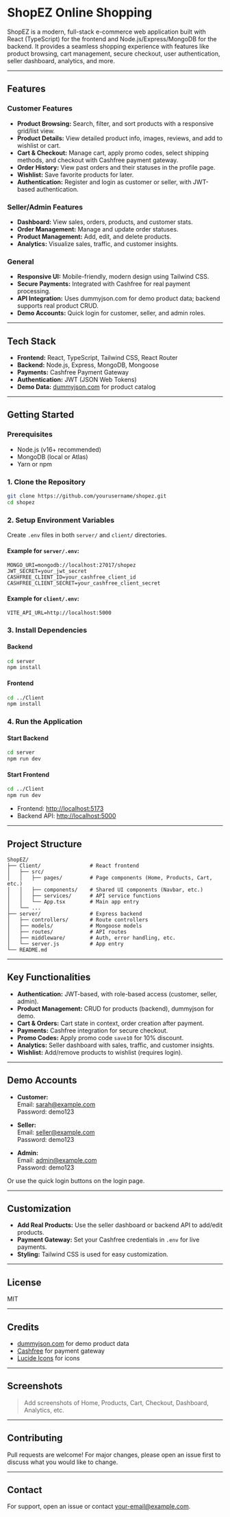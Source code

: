 # ShopEZ Online Shopping

ShopEZ is a modern, full-stack e-commerce web application built with React (TypeScript) for the frontend and Node.js/Express/MongoDB for the backend. It provides a seamless shopping experience with features like product browsing, cart management, secure checkout, user authentication, seller dashboard, analytics, and more.

---

## Features

### Customer Features
- **Product Browsing:** Search, filter, and sort products with a responsive grid/list view.
- **Product Details:** View detailed product info, images, reviews, and add to wishlist or cart.
- **Cart & Checkout:** Manage cart, apply promo codes, select shipping methods, and checkout with Cashfree payment gateway.
- **Order History:** View past orders and their statuses in the profile page.
- **Wishlist:** Save favorite products for later.
- **Authentication:** Register and login as customer or seller, with JWT-based authentication.

### Seller/Admin Features
- **Dashboard:** View sales, orders, products, and customer stats.
- **Order Management:** Manage and update order statuses.
- **Product Management:** Add, edit, and delete products.
- **Analytics:** Visualize sales, traffic, and customer insights.

### General
- **Responsive UI:** Mobile-friendly, modern design using Tailwind CSS.
- **Secure Payments:** Integrated with Cashfree for real payment processing.
- **API Integration:** Uses dummyjson.com for demo product data; backend supports real product CRUD.
- **Demo Accounts:** Quick login for customer, seller, and admin roles.

---

## Tech Stack

- **Frontend:** React, TypeScript, Tailwind CSS, React Router
- **Backend:** Node.js, Express, MongoDB, Mongoose
- **Payments:** Cashfree Payment Gateway
- **Authentication:** JWT (JSON Web Tokens)
- **Demo Data:** [dummyjson.com](https://dummyjson.com/) for product catalog

---

## Getting Started

### Prerequisites

- Node.js (v16+ recommended)
- MongoDB (local or Atlas)
- Yarn or npm

### 1. Clone the Repository

```bash
git clone https://github.com/yourusername/shopez.git
cd shopez
```

### 2. Setup Environment Variables

Create `.env` files in both `server/` and `client/` directories.

#### Example for `server/.env`:

```
MONGO_URI=mongodb://localhost:27017/shopez
JWT_SECRET=your_jwt_secret
CASHFREE_CLIENT_ID=your_cashfree_client_id
CASHFREE_CLIENT_SECRET=your_cashfree_client_secret
```

#### Example for `client/.env`:

```
VITE_API_URL=http://localhost:5000
```

### 3. Install Dependencies

#### Backend

```bash
cd server
npm install
```

#### Frontend

```bash
cd ../Client
npm install
```

### 4. Run the Application

#### Start Backend

```bash
cd server
npm run dev
```

#### Start Frontend

```bash
cd ../Client
npm run dev
```

- Frontend: [http://localhost:5173](http://localhost:5173)
- Backend API: [http://localhost:5000](http://localhost:5000)

---

## Project Structure

```
ShopEZ/
├── Client/                # React frontend
│   ├── src/
│   │   ├── pages/         # Page components (Home, Products, Cart, etc.)
│   │   ├── components/    # Shared UI components (Navbar, etc.)
│   │   ├── services/      # API service functions
│   │   └── App.tsx        # Main app entry
│   └── ...
├── server/                # Express backend
│   ├── controllers/       # Route controllers
│   ├── models/            # Mongoose models
│   ├── routes/            # API routes
│   ├── middleware/        # Auth, error handling, etc.
│   └── server.js          # App entry
└── README.md
```

---

## Key Functionalities

- **Authentication:** JWT-based, with role-based access (customer, seller, admin).
- **Product Management:** CRUD for products (backend), dummyjson for demo.
- **Cart & Orders:** Cart state in context, order creation after payment.
- **Payments:** Cashfree integration for secure checkout.
- **Promo Codes:** Apply promo code `save10` for 10% discount.
- **Analytics:** Seller dashboard with sales, traffic, and customer insights.
- **Wishlist:** Add/remove products to wishlist (requires login).

---

## Demo Accounts

- **Customer:**  
  Email: sarah@example.com  
  Password: demo123

- **Seller:**  
  Email: seller@example.com  
  Password: demo123

- **Admin:**  
  Email: admin@example.com  
  Password: demo123

Or use the quick login buttons on the login page.

---

## Customization

- **Add Real Products:** Use the seller dashboard or backend API to add/edit products.
- **Payment Gateway:** Set your Cashfree credentials in `.env` for live payments.
- **Styling:** Tailwind CSS is used for easy customization.

---

## License

MIT

---

## Credits

- [dummyjson.com](https://dummyjson.com/) for demo product data
- [Cashfree](https://cashfree.com/) for payment gateway
- [Lucide Icons](https://lucide.dev/) for icons

---

## Screenshots

> Add screenshots of Home, Products, Cart, Checkout, Dashboard, Analytics, etc.

---

## Contributing

Pull requests are welcome! For major changes, please open an issue first to discuss what you would like to change.

---

## Contact

For support, open an issue or contact [your-email@example.com](mailto:your-email@example.com).

